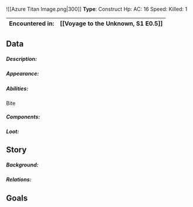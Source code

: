 ![[Azure Titan Image.png|300]]
**Type**: Construct
Hp:
AC: 16
Speed: 
Killed: 1

| Encountered in: | [[Voyage to the Unknown, S1 E0.5]] |
| :-------------- | :--------------------------------- |
## Data
##### Description:

##### Appearance: 

##### Abilities:
Bite
##### Components:
##### Loot:
## Story

##### Background: 

##### Relations: 

## Goals
